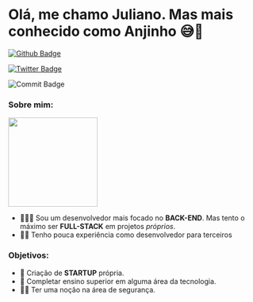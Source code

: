 # Olá, me chamo Juliano. Mas mais conhecido como Anjinho 😅🚀
[![Github Badge](https://img.shields.io/badge/-Github-000?style=flat-square&logo=Github&logoColor=white&link=https://github.com/Anjinhuh)](https://github.com/Anjinhuh)

[![Twitter Badge](https://img.shields.io/badge/-Twitter-1ca0f1?style=flat-square&labelColor=1ca0f1&logo=twitter&logoColor=white&link=https://twitter.com/JubisG)](https://twitter.com/JubisG)

![Commit Badge](https://img.shields.io/github/commit-activity/m/Anjinhuh/currency-website)






### Sobre mim: 
<img src="https://instagram.fsdu7-1.fna.fbcdn.net/v/t51.2885-15/e35/118651817_313385289916555_2610477905036362042_n.jpg?tp=1&_nc_ht=instagram.fsdu7-1.fna.fbcdn.net&_nc_cat=107&_nc_ohc=tuZNmd2fSPQAX-y3L34&edm=AP_V10EBAAAA&ccb=7-4&oh=0246295fa874e057c0f45d38d7b47d6e&oe=60EA8CFB&_nc_sid=4f375e" width="180" height="180"/>

- 👨🏼‍🏫 Sou um desenvolvedor mais focado no **BACK-END**. Mas tento o máximo ser **FULL-STACK** em projetos _próprios_.
- ✍🏼  Tenho pouca experiência como desenvolvedor para terceiros

### Objetivos: 

- 🦾 Criação de **STARTUP** própria.
- 🧠 Completar ensino superior em alguma área da tecnologia.
- 🧑‍💻 Ter uma noção na área de segurança.

